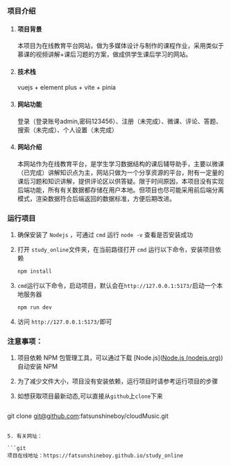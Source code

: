 ### 项目介绍

1. #### 项目背景

   本项目为在线教育平台网站，做为多媒体设计与制作的课程作业，采用类似于慕课的视频讲解+课后习题的方案，做成供学生课后学习的网站。

2. #### 技术栈

   vuejs + element plus + vite + pinia

3. #### 网站功能

   登录（登录账号admin,密码123456）、注册（未完成）、微课、评论、答题、搜索（未完成）、个人设置（未完成）

4. #### 网站介绍

   本网站作为在线教育平台，是学生学习数据结构的课后辅导助手，主要以微课（已完成）讲解知识点为主，网站只做为一个分享资源的平台，附有一定量的课后习题和知识讲解，提供评论区以供答疑。限于时间原因，本项目没有实现后端功能，所有有关数据都存储在用户本地。但项目也尽可能采用前后端分离模式，渲染数据符合后端返回的数据标准，方便后期改进。



### 运行项目

1. 确保安装了 `Nodejs` ，可通过 `cmd` 运行 `node -v` 查看是否安装成功

2. 打开 `study_online`文件夹，在当前路径打开 `cmd` 运行以下命令，安装项目依赖

   ```bash
   npm install
   ```

3. `cmd`运行以下命令，启动项目，默认会在`http://127.0.0.1:5173/`启动一个本地服务器

   ```bash
   npm run dev
   ```

4. 访问 `http://127.0.0.1:5173/`即可

   

### 注意事项：

1. 项目依赖 NPM 包管理工具，可以通过下载 [Node.js]([Node.js (nodejs.org)](https://nodejs.org/en/)) 自动安装 NPM

3. 为了减少文件大小，项目没有安装依赖，运行项目时请参考运行项目的步骤

4. 如想获取项目最新动态,可以直接从`github`上`clone`下来

   ```bash
git clone git@github.com:fatsunshineboy/cloudMusic.git
   ```
   
5. 有关网址：

   ```git
   项目在线地址：https://fatsunshineboy.github.io/study_online
   ```
   